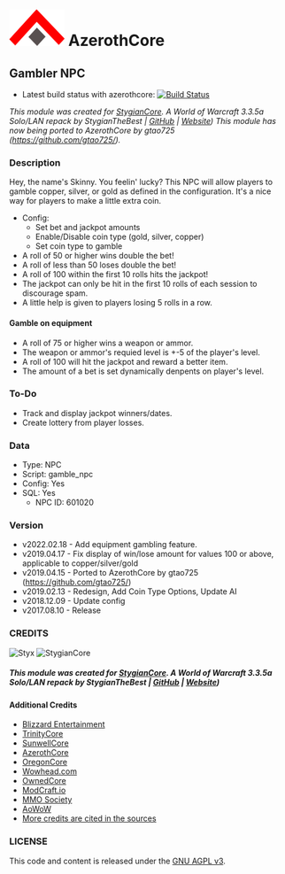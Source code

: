 # ![logo](https://raw.githubusercontent.com/azerothcore/azerothcore.github.io/master/images/logo-github.png) AzerothCore
## Gambler NPC
- Latest build status with azerothcore: [![Build Status](https://github.com/azerothcore/mod-npc-gambler/workflows/core-build/badge.svg?branch=master&event=push)](https://github.com/azerothcore/mod-npc-gambler)

_This module was created for [StygianCore](https://rebrand.ly/stygiancoreproject). A World of Warcraft 3.3.5a Solo/LAN repack by StygianTheBest | [GitHub](https://rebrand.ly/stygiangithub) | [Website](https://rebrand.ly/stygianthebest))_
_This module has now being ported to AzerothCore by gtao725 (https://github.com/gtao725/)._

### Description

Hey, the name's Skinny. You feelin' lucky? This NPC will allow players to gamble copper, silver, or gold as
defined in the configuration. It's a nice way for players to make a little extra coin.

- Config:
    - Set bet and jackpot amounts
    - Enable/Disable coin type (gold, silver, copper)
    - Set coin type to gamble
- A roll of 50 or higher wins double the bet!
- A roll of less than 50 loses double the bet!
- A roll of 100 within the first 10 rolls hits the jackpot!
- The jackpot can only be hit in the first 10 rolls of each session to discourage spam.
- A little help is given to players losing 5 rolls in a row.

#### Gamble on equipment
- A roll of 75 or higher wins a weapon or ammor.
- The weapon or ammor's requied level is +-5 of the player's level.
- A roll of 100 will hit the jackpot and reward a better item.
- The amount of a bet is set dynamically denpents on player's level.

### To-Do

- Track and display jackpot winners/dates.
- Create lottery from player losses.

### Data

- Type: NPC
- Script: gamble_npc
- Config: Yes
- SQL: Yes
    - NPC ID: 601020

### Version

- v2022.02.18 - Add equipment gambling feature.
- v2019.04.17 - Fix display of win/lose amount for values 100 or above, applicable to copper/silver/gold
- v2019.04.15 - Ported to AzerothCore by gtao725 (https://github.com/gtao725/)
- v2019.02.13 - Redesign, Add Coin Type Options, Update AI
- v2018.12.09 - Update config
- v2017.08.10 - Release


### CREDITS

![Styx](https://stygianthebest.github.io/assets/img/avatar/avatar-128.jpg "Styx")
![StygianCore](https://stygianthebest.github.io/assets/img/projects/stygiancore/StygianCore.png "StygianCore")

##### This module was created for [StygianCore](https://rebrand.ly/stygiancoreproject). A World of Warcraft 3.3.5a Solo/LAN repack by StygianTheBest | [GitHub](https://rebrand.ly/stygiangithub) | [Website](https://rebrand.ly/stygianthebest))

#### Additional Credits

- [Blizzard Entertainment](http://blizzard.com)
- [TrinityCore](https://github.com/TrinityCore/TrinityCore/blob/3.3.5/THANKS)
- [SunwellCore](http://www.azerothcore.org/pages/sunwell.pl/)
- [AzerothCore](https://github.com/AzerothCore/azerothcore-wotlk/graphs/contributors)
- [OregonCore](https://wiki.oregon-core.net/)
- [Wowhead.com](http://wowhead.com)
- [OwnedCore](http://ownedcore.com/)
- [ModCraft.io](http://modcraft.io/)
- [MMO Society](https://www.mmo-society.com/)
- [AoWoW](https://wotlk.evowow.com/)
- [More credits are cited in the sources](https://github.com/StygianTheBest)

### LICENSE

This code and content is released under the [GNU AGPL v3](https://github.com/azerothcore/azerothcore-wotlk/blob/master/LICENSE-AGPL3).

